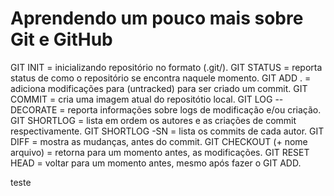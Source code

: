 # Aprendendo um pouco mais sobre Git e GitHub

GIT INIT = inicializando repositório no formato (.git/).
GIT STATUS = reporta status de como o repositório se encontra naquele momento.
GIT ADD . = adiciona modificações para (untracked) para ser criado um commit.
GIT COMMIT = cria uma imagem atual do repositótio local.
GIT LOG --DECORATE = reporta informações sobre logs de  modificação e/ou criação.
GIT SHORTLOG = lista em ordem os autores e as criações de commit respectivamente.
GIT SHORTLOG -SN = lista os commits de cada autor.
GIT DIFF = mostra as mudanças, antes do commit.
GIT CHECKOUT (+ nome arquivo) = retorna para um momento antes, as modificações.
GIT RESET HEAD = voltar para um momento antes, mesmo após fazer o GIT ADD.

teste

